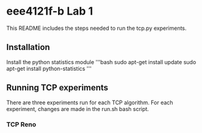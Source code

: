# eee4121f-b Lab 1

This README includes the steps needed to run the tcp.py experiments.

## Installation

Install the python statistics module
'''bash
sudo apt-get install update
sudo apt-get install python-statistics
'''

## Running TCP experiments
There are three experiments run for each TCP algorithm. For each experiment, changes are made in the run.sh bash script. 
### TCP Reno



